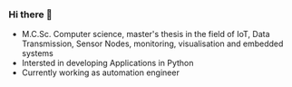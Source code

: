 ### Hi there 👋

* M.C.Sc. Computer science, master's thesis in the field of IoT, Data Transmission, Sensor Nodes, monitoring, visualisation and embedded systems
* Intersted in developing Applications in Python
* Currently working as automation engineer

